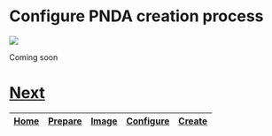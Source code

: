 # Configure PNDA creation process

![](../images/breadcrumbs-cfg.jpg)

Coming soon

# [Next](CREATE.md)

| [Home](../OVERVIEW.md) | [Prepare](PREPARE.md) | [Image](IMAGE.md) | [Configure](CONFIGURE.md) | [Create](CREATE.md) | 
| --- | --- | --- | --- | --- | 
